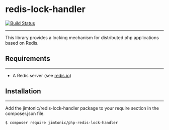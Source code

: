 # redis-lock-handler
[![Build Status](https://travis-ci.org/jimtonic/redis-lock-handler.svg?branch=master)](https://travis-ci.org/jimtonic/redis-lock-handler)

---
This library provides a locking mechanism for distributed php applications based on Redis.

## Requirements
---
* A Redis server (see [redis.io](https://www.redis.io))


## Installation
---
Add the jimtonic/redis-lock-handler package to your require section in the composer.json file.

```
$ composer require jimtonic/php-redis-lock-handler
```